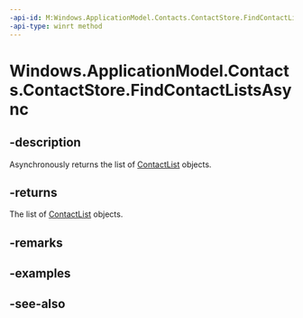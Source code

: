 ----api-id: M:Windows.ApplicationModel.Contacts.ContactStore.FindContactListsAsync
-api-type: winrt method
---<!-- Method syntaxpublic Windows.Foundation.IAsyncOperation<Windows.Foundation.Collections.IVectorView<Windows.ApplicationModel.Contacts.ContactList>> FindContactListsAsync()--># Windows.ApplicationModel.Contacts.ContactStore.FindContactListsAsync## -descriptionAsynchronously returns the list of [ContactList](contactlist.md) objects.## -returnsThe list of [ContactList](contactlist.md) objects.## -remarks## -examples## -see-also